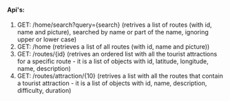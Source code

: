 #### Api's:

1. GET: /home/search?query={search} 
       (retrives a list of routes (with id, name and picture), searched by name or part of the name, ignoring upper or lower case)
2. GET:  /home
       (retrieves a list of all routes (with id, name and picture))
3. GET: /routes/{id}
       (retrives an ordered list with all the tourist attractions for a specific route - it is a list of objects with id, latitude, longitude, name, description)
4. GET: /routes/attraction/{10}
       (retrives a list with all the routes that contain a tourist attraction - it is a list of objects with id, name, description, difficulty, duration)
